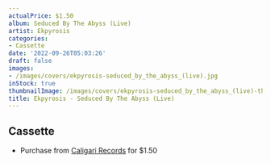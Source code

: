```yaml
---
actualPrice: $1.50
album: Seduced By The Abyss (Live)
artist: Ekpyrosis
categories:
- Cassette
date: '2022-09-26T05:03:26'
draft: false
images:
- /images/covers/ekpyrosis-seduced_by_the_abyss_(live).jpg
inStock: true
thumbnailImage: /images/covers/ekpyrosis-seduced_by_the_abyss_(live)-thumb.jpg
title: Ekpyrosis - Seduced By The Abyss (Live)
---
```


## Cassette
* Purchase from [Caligari Records](https://caligarirecords.storenvy.com/products/27438333-ekpyrosis-seduced-by-the-abyss-live) for $1.50
